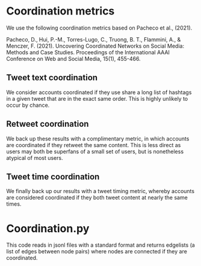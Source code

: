 # Coordination metrics
We use the following coordination metrics based on Pacheco et al., (2021).

Pacheco, D., Hui, P.-M., Torres-Lugo, C., Truong, B. T., Flammini, A., & Menczer, F. (2021). Uncovering Coordinated Networks on Social Media: Methods and Case Studies. Proceedings of the International AAAI Conference on Web and Social Media, 15(1), 455-466.

## Tweet text coordination
We consider accounts coordinated if they use share a long list of hashtags in a given tweet that are in the exact same order. This is highly unlikely to occur by chance.

## Retweet coordination
We back up these results with a complimentary metric, in which accounts are coordinated if they retweet the same content. This is less direct as users may both be superfans of a small set of users, but is nonetheless atypical of most users.

## Tweet time coordination
We finally back up our results with a tweet timing metric, whereby accounts are considered coordinated if they both tweet content at nearly the same times. 

# Coordination.py

This code reads in jsonl files with a standard format and returns edgelists (a list of edges between node pairs) where nodes are connected if they are coordinated. 
